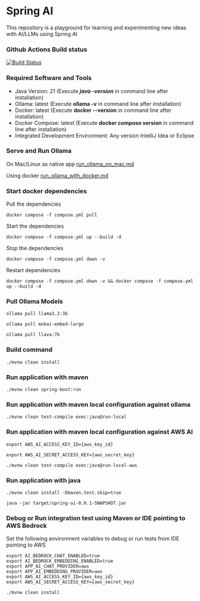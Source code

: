 # Spring AI
This repository is a playground for learning and experimenting new ideas with AI/LLMs using Spring AI

### Github Actions Build status
[![Build Status](https://github.com/harishkannarao/spring-ai/workflows/CI-main/badge.svg)](https://github.com/harishkannarao/spring-ai/actions?query=workflow%3ACI-main)

### Required Software and Tools
* Java Version: 21 (Execute **_java -version_** in command line after installation)
* Ollama: latest (Execute **ollama -v** in command line after installation)
* Docker: latest (Execute **docker --version** in command line after installation)
* Docker Compose: latest (Execute **docker compose version** in command line after installation)
* Integrated Development Environment: Any version IntelliJ Idea or Eclipse

### Serve and Run Ollama

On Mac/Linux as native app [run_ollama_on_mac.md](https://github.com/harishkannarao/spring-ai/blob/main/run_ollama_on_mac.md)

Using docker [run_ollama_with_docker.md](https://github.com/harishkannarao/spring-ai/blob/main/run_ollama_with_docker.md)

### Start docker dependencies

Pull the dependencies

    docker compose -f compose.yml pull

Start the dependencies

    docker compose -f compose.yml up --build -d

Stop the dependencies

    docker compose -f compose.yml down -v

Restart dependencies

    docker compose -f compose.yml down -v && docker compose -f compose.yml up --build -d

### Pull Ollama Models

    ollama pull llama3.2:3b

    ollama pull mxbai-embed-large

    ollama pull llava:7b

### Build command

    ./mvnw clean install

### Run application with maven

    ./mvnw clean spring-boot:run

### Run application with maven local configuration against ollama

    ./mvnw clean test-compile exec:java@run-local

### Run application with maven local configuration against AWS AI

    export AWS_AI_ACCESS_KEY_ID={aws_key_id}

    export AWS_AI_SECRET_ACCESS_KEY={aws_secret_key}

    ./mvnw clean test-compile exec:java@run-local-aws

### Run application with java

    ./mvnw clean install -Dmaven.test.skip=true

    java -jar target/spring-ai-0.0.1-SNAPSHOT.jar

### Debug or Run integration test using Maven or IDE pointing to AWS Bedrock

Set the following environment variables to debug or run tests from IDE pointing to AWS

    export AI_BEDROCK_CHAT_ENABLED=true
    export AI_BEDROCK_EMBEDDING_ENABLED=true
    export APP_AI_CHAT_PROVIDER=aws
    export APP_AI_EMBEDDING_PROVIDER=aws
    export AWS_AI_ACCESS_KEY_ID={aws_key_id}
    export AWS_AI_SECRET_ACCESS_KEY={aws_secret_key}

    ./mvnw clean install